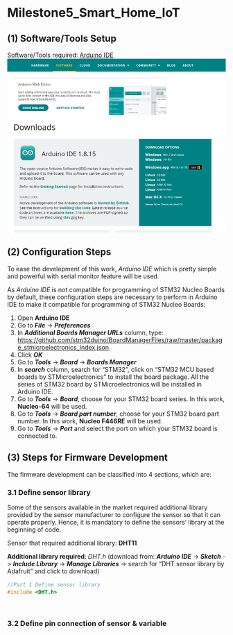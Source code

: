 # **Milestone5_Smart_Home_IoT**<br />

## **(1) Software/Tools Setup**<br />
Software/Tools required: [Arduino IDE](https://www.arduino.cc/en/software)<br />
![alt text](https://github.com/Jiunhao97/screenshot/blob/main/Screenshot%202021-06-18%20194923.jpg)<br />

## **(2) Configuration Steps**<br />
To ease the development of this work, *Arduino IDE* which is pretty simple and powerful with serial monitor feature will be used.<br />

As *Arduino IDE* is not compatible for programming of STM32 Nucleo Boards by default, these configuration steps are necessary to perform in Arduino IDE to make it compatible for programming of STM32 Nucleo Boards:<br />

   1. Open **Arduino IDE**
   2.	Go to _**File**_ -> _**Preferences**_
   3.	In _**Additional Boards Manager URLs**_ column, type: https://github.com/stm32duino/BoardManagerFiles/raw/master/package_stmicroelectronics_index.json
   4.	Click _**OK**_
   5.	Go to _**Tools**_ -> _**Board**_ -> _**Boards Manager**_
   6.	In _**search**_ column, search for “STM32”, click on “STM32 MCU based boards by STMicroelectronics” to install the board package. All the series of STM32 board by STMicroelectronics will be installed in Arduino IDE.
   7.	Go to _**Tools**_ -> _**Board**_, choose for your STM32 board series. In this work, **Nucleo-64** will be used.
   8.	Go to _**Tools**_ -> _**Board part number**_, choose for your STM32 board part number. In this work, **Nucleo F446RE** will be used.
   9.	Go to _**Tools**_ -> _**Port**_ and select the port on which your STM32 board is connected to.<br />
 
## **(3) Steps for Firmware Development**<br />
The firmware development can be classified into 4 sections, which are:<br />
 
### **3.1 Define sensor library**<br />
Some of the sensors available in the market required additional library provided by the sensor manufacturer to configure the sensor so that it can operate properly. Hence, it is mandatory to define the sensors’ library at the beginning of code.<br />

Sensor that required additional library: **DHT11**<br />

__Additional library required__: *DHT.h* (download from: _**Arduino IDE**_ -> _**Sketch**_ -> _**Include Library**_ -> _**Manage Libraries**_ -> search for “DHT sensor library by Adafruit” and click to download)<br />

```C++
//Part 1 Define sensor library
#include <DHT.h>
```
<br />

### **3.2 Define pin connection of sensor & variable**<br />
